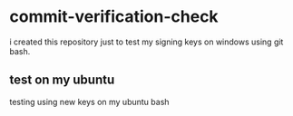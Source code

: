 # commit-verification-check  
i created this repository just to test my signing keys on windows using git bash.
## test on my ubuntu
testing using new keys on my ubuntu bash
